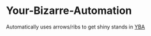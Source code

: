 # Your-Bizarre-Automation
Automatically uses arrows/ribs to get shiny stands in [YBA](https://www.roblox.com/games/2809202155)

